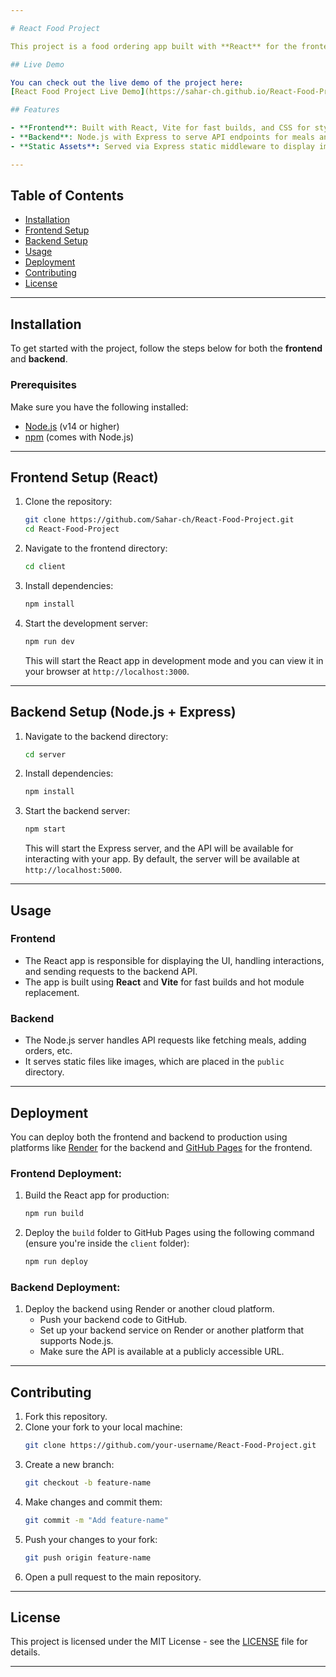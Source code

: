 ```yaml
---

# React Food Project

This project is a food ordering app built with **React** for the frontend and **Node.js** for the backend. It allows users to browse through different meals, add them to the cart, and place an order.

## Live Demo

You can check out the live demo of the project here:  
[React Food Project Live Demo](https://sahar-ch.github.io/React-Food-Project/)

## Features

- **Frontend**: Built with React, Vite for fast builds, and CSS for styling.
- **Backend**: Node.js with Express to serve API endpoints for meals and order data.
- **Static Assets**: Served via Express static middleware to display images and other resources.

---
```


## Table of Contents

- [Installation](#installation)
- [Frontend Setup](#frontend-setup)
- [Backend Setup](#backend-setup)
- [Usage](#usage)
- [Deployment](#deployment)
- [Contributing](#contributing)
- [License](#license)

---

## Installation

To get started with the project, follow the steps below for both the **frontend** and **backend**.

### Prerequisites

Make sure you have the following installed:

- [Node.js](https://nodejs.org/) (v14 or higher)
- [npm](https://www.npmjs.com/) (comes with Node.js)

---

## Frontend Setup (React)

1. Clone the repository:

   ```bash
   git clone https://github.com/Sahar-ch/React-Food-Project.git
   cd React-Food-Project
   ```

2. Navigate to the frontend directory:

   ```bash
   cd client
   ```

3. Install dependencies:

   ```bash
   npm install
   ```

4. Start the development server:

   ```bash
   npm run dev
   ```

   This will start the React app in development mode and you can view it in your browser at `http://localhost:3000`.

---

## Backend Setup (Node.js + Express)

1. Navigate to the backend directory:

   ```bash
   cd server
   ```

2. Install dependencies:

   ```bash
   npm install
   ```

3. Start the backend server:

   ```bash
   npm start
   ```

   This will start the Express server, and the API will be available for interacting with your app. By default, the server will be available at `http://localhost:5000`.

---

## Usage

### Frontend

- The React app is responsible for displaying the UI, handling interactions, and sending requests to the backend API.
- The app is built using **React** and **Vite** for fast builds and hot module replacement.

### Backend

- The Node.js server handles API requests like fetching meals, adding orders, etc.
- It serves static files like images, which are placed in the `public` directory.

---

## Deployment

You can deploy both the frontend and backend to production using platforms like [Render](https://render.com) for the backend and [GitHub Pages](https://pages.github.com/) for the frontend.

### Frontend Deployment:

1. Build the React app for production:

   ```bash
   npm run build
   ```

2. Deploy the `build` folder to GitHub Pages using the following command (ensure you're inside the `client` folder):
   ```bash
   npm run deploy
   ```

### Backend Deployment:

1. Deploy the backend using Render or another cloud platform.
   - Push your backend code to GitHub.
   - Set up your backend service on Render or another platform that supports Node.js.
   - Make sure the API is available at a publicly accessible URL.

---

## Contributing

1. Fork this repository.
2. Clone your fork to your local machine:
   ```bash
   git clone https://github.com/your-username/React-Food-Project.git
   ```
3. Create a new branch:
   ```bash
   git checkout -b feature-name
   ```
4. Make changes and commit them:
   ```bash
   git commit -m "Add feature-name"
   ```
5. Push your changes to your fork:
   ```bash
   git push origin feature-name
   ```
6. Open a pull request to the main repository.

---

## License

This project is licensed under the MIT License - see the [LICENSE](LICENSE) file for details.

---
